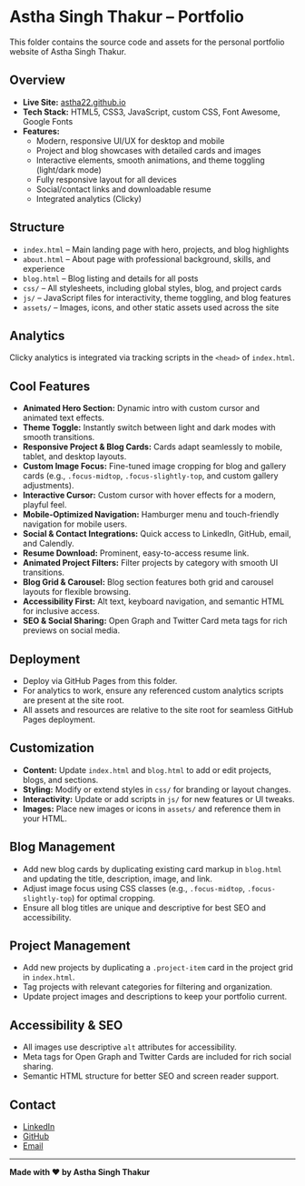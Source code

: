 # Astha Singh Thakur – Portfolio

This folder contains the source code and assets for the personal portfolio website of Astha Singh Thakur.

## Overview
- **Live Site:** [astha22.github.io](https://astha22.github.io/)
- **Tech Stack:** HTML5, CSS3, JavaScript, custom CSS, Font Awesome, Google Fonts
- **Features:**
  - Modern, responsive UI/UX for desktop and mobile
  - Project and blog showcases with detailed cards and images
  - Interactive elements, smooth animations, and theme toggling (light/dark mode)
  - Fully responsive layout for all devices
  - Social/contact links and downloadable resume
  - Integrated analytics (Clicky)

## Structure
- `index.html` – Main landing page with hero, projects, and blog highlights
- `about.html` – About page with professional background, skills, and experience
- `blog.html` – Blog listing and details for all posts
- `css/` – All stylesheets, including global styles, blog, and project cards
- `js/` – JavaScript files for interactivity, theme toggling, and blog features
- `assets/` – Images, icons, and other static assets used across the site

## Analytics
Clicky analytics is integrated via tracking scripts in the `<head>` of `index.html`.

## Cool Features
- **Animated Hero Section:** Dynamic intro with custom cursor and animated text effects.
- **Theme Toggle:** Instantly switch between light and dark modes with smooth transitions.
- **Responsive Project & Blog Cards:** Cards adapt seamlessly to mobile, tablet, and desktop layouts.
- **Custom Image Focus:** Fine-tuned image cropping for blog and gallery cards (e.g., `.focus-midtop`, `.focus-slightly-top`, and custom gallery adjustments).
- **Interactive Cursor:** Custom cursor with hover effects for a modern, playful feel.
- **Mobile-Optimized Navigation:** Hamburger menu and touch-friendly navigation for mobile users.
- **Social & Contact Integrations:** Quick access to LinkedIn, GitHub, email, and Calendly.
- **Resume Download:** Prominent, easy-to-access resume link.
- **Animated Project Filters:** Filter projects by category with smooth UI transitions.
- **Blog Grid & Carousel:** Blog section features both grid and carousel layouts for flexible browsing.
- **Accessibility First:** Alt text, keyboard navigation, and semantic HTML for inclusive access.
- **SEO & Social Sharing:** Open Graph and Twitter Card meta tags for rich previews on social media.

## Deployment
- Deploy via GitHub Pages from this folder.
- For analytics to work, ensure any referenced custom analytics scripts are present at the site root.
- All assets and resources are relative to the site root for seamless GitHub Pages deployment.

## Customization
- **Content:** Update `index.html` and `blog.html` to add or edit projects, blogs, and sections.
- **Styling:** Modify or extend styles in `css/` for branding or layout changes.
- **Interactivity:** Update or add scripts in `js/` for new features or UI tweaks.
- **Images:** Place new images or icons in `assets/` and reference them in your HTML.

## Blog Management
- Add new blog cards by duplicating existing card markup in `blog.html` and updating the title, description, image, and link.
- Adjust image focus using CSS classes (e.g., `.focus-midtop`, `.focus-slightly-top`) for optimal cropping.
- Ensure all blog titles are unique and descriptive for best SEO and accessibility.

## Project Management
- Add new projects by duplicating a `.project-item` card in the project grid in `index.html`.
- Tag projects with relevant categories for filtering and organization.
- Update project images and descriptions to keep your portfolio current.

## Accessibility & SEO
- All images use descriptive `alt` attributes for accessibility.
- Meta tags for Open Graph and Twitter Cards are included for rich social sharing.
- Semantic HTML structure for better SEO and screen reader support.

## Contact
- [LinkedIn](https://www.linkedin.com/in/astha-t/)
- [GitHub](https://github.com/ASTHA22)
- [Email](mailto:asthasingh220697@gmail.com)

---

**Made with ❤️ by Astha Singh Thakur**
